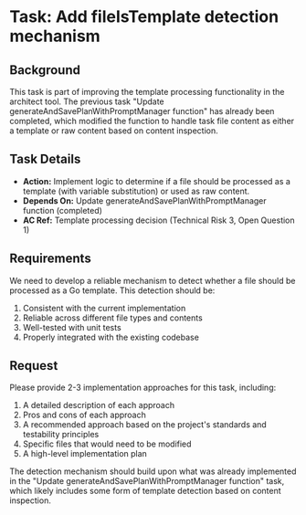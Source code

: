 # Task: Add fileIsTemplate detection mechanism

## Background
This task is part of improving the template processing functionality in the architect tool. The previous task "Update generateAndSavePlanWithPromptManager function" has already been completed, which modified the function to handle task file content as either a template or raw content based on content inspection.

## Task Details
- **Action:** Implement logic to determine if a file should be processed as a template (with variable substitution) or used as raw content.
- **Depends On:** Update generateAndSavePlanWithPromptManager function (completed)
- **AC Ref:** Template processing decision (Technical Risk 3, Open Question 1)

## Requirements
We need to develop a reliable mechanism to detect whether a file should be processed as a Go template. This detection should be:
1. Consistent with the current implementation
2. Reliable across different file types and contents
3. Well-tested with unit tests
4. Properly integrated with the existing codebase

## Request
Please provide 2-3 implementation approaches for this task, including:
1. A detailed description of each approach
2. Pros and cons of each approach
3. A recommended approach based on the project's standards and testability principles
4. Specific files that would need to be modified
5. A high-level implementation plan

The detection mechanism should build upon what was already implemented in the "Update generateAndSavePlanWithPromptManager function" task, which likely includes some form of template detection based on content inspection.